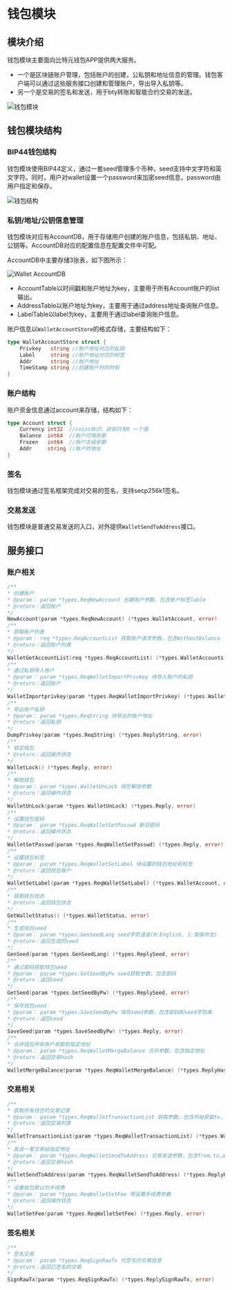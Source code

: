 # 钱包模块


## 模块介绍
钱包模块主要面向比特元钱包APP提供两大服务。

- 一个是区块链账户管理，包括账户的创建，公私钥和地址信息的管理。钱包客户端可以通过这些服务接口创建和管理账户，导出导入私钥等。
- 另一个是交易的签名和发送，用于bty转账和智能合约交易的发送。

![钱包模块](../../../../picture/wallet.png)

## 钱包模块结构

### BIP44钱包结构 
钱包模块使用BIP44定义，通过一套seed管理多个币种，seed支持中文字符和英文字符。同时，用户对wallet设置一个password来加密seed信息，password由用户指定和保存。

![钱包结构](../../../../picture/BIP44.png)

### 私钥/地址/公钥信息管理
钱包模块对应有AccountDB，用于存储用户创建的账户信息，包括私钥、地址、公钥等。AccountDB对应的配置信息在配置文件中可配。

AccountDB中主要存储3张表，如下图所示：

![Wallet AccountDB](../../../../picture/Wallet_AccountDB.png)

- AccountTable以时间戳和账户地址为key，主要用于所有Account账户的list输出。
- AddressTable以账户地址为key，主要用于通过address地址查询账户信息。
- LabelTable以label为key，主要用于通过label查询账户信息。


账户信息以`WalletAccountStore`的格式存储，主要结构如下：
```go
type WalletAccountStore struct {
	Privkey   string //账户地址对应的私钥
	Label     string //账户地址对应的标签
	Addr      string //账户地址
	TimeStamp string //创建账户时的时标
}
```
### 账户结构
账户资金信息通过account来存储，结构如下：
```go
type Account struct {
    Currency int32  //coins标识，目前只有0 一个值
	Balance  int64  //账户可用余额
	Frozen   int64  //账户冻结余额
	Addr     string //账户的地址
}
```
### 签名
钱包模块通过签名框架完成对交易的签名，支持secp256k1签名。

### 交易发送
钱包模块是普通交易发送的入口，对外提供`WalletSendToAddress`接口。

## 服务接口
### 账户相关
```go
/**
* 创建账户
* @param： param *types.ReqNewAccount 创建账户参数，包含账户标签lable
* @return：返回账户
*/
NewAccount(param *types.ReqNewAccount) (*types.WalletAccount, error)
/**
* 获取账户列表
* @param： req *types.ReqAccountList 获取账户请求参数，包含WithoutBalance
* @return：返回账户列表
*/
WalletGetAccountList(req *types.ReqAccountList) (*types.WalletAccounts, error)
/**
* 通过私钥导入账户
* @param： param *types.ReqWalletImportPrivkey 待导入账户的私钥
* @return：返回账户
*/
WalletImportprivkey(param *types.ReqWalletImportPrivkey) (*types.WalletAccount, error)
/**
* 导出账户私钥
* @param： param *types.ReqString 待导出的账户地址
* @return：返回私钥
*/
DumpPrivkey(param *types.ReqString) (*types.ReplyString, error)
/**
* 锁定钱包
* @return：返回操作状态
*/
WalletLock() (*types.Reply, error)
/**
* 解锁钱包
* @param： param *types.WalletUnLock 钱包解锁参数
* @return：返回操作状态
*/
WalletUnLock(param *types.WalletUnLock) (*types.Reply, error)
/**
* 设置钱包密码
* @param： param *types.ReqWalletSetPasswd 新旧密码
* @return：返回操作状态
*/
WalletSetPasswd(param *types.ReqWalletSetPasswd) (*types.Reply, error)
/**
* 设置钱包标签
* @param： param *types.ReqWalletSetLabel 待设置的钱包地址和标签
* @return：返回钱包账户
*/
WalletSetLabel(param *types.ReqWalletSetLabel) (*types.WalletAccount, error)
/**
* 获取钱包状态
* @return：返回钱包状态
*/
GetWalletStatus() (*types.WalletStatus, error)
/**
* 生成钱包seed
* @param： param *types.GenSeedLang seed字符语言(0:English, 1:简体中文)
* @return：返回生成的seed
*/
GenSeed(param *types.GenSeedLang) (*types.ReplySeed, error)
/**
* 通过密码获取钱包seed
* @param： param *types.GetSeedByPw seed获取参数，包含密码
* @return：返回seed
*/
GetSeed(param *types.GetSeedByPw) (*types.ReplySeed, error)
/**
* 保存钱包seed
* @param： param *types.SaveSeedByPw 保存seed参数，包含密码和seed字符串
* @return：返回seed
*/
SaveSeed(param *types.SaveSeedByPw) (*types.Reply, error)
/**
* 合并钱包所有账户余额到指定地址
* @param： param *types.ReqWalletMergeBalance 合并参数，包含指定地址
* @return：返回交易hash
*/
WalletMergeBalance(param *types.ReqWalletMergeBalance) (*types.ReplyHashes, error)
```
### 交易相关
```go
/**
* 获取所有钱包的交易记录
* @param： param *types.ReqWalletTransactionList 获取参数，包含开始获取tx，获取数量及顺序
* @return：返回交易列表
*/
WalletTransactionList(param *types.ReqWalletTransactionList) (*types.WalletTxDetails, error)
/**
* 发送一笔交易给指定地址
* @param： param *types.ReqWalletSendToAddress 交易发送参数，包含from,to,amount等交易信息
* @return：返回交易hash
*/
WalletSendToAddress(param *types.ReqWalletSendToAddress) (*types.ReplyHash, error)
/**
* 设置钱包默认的手续费
* @param： param *types.ReqWalletSetFee 带设置手续费参数
* @return：返回操作状态
*/
WalletSetFee(param *types.ReqWalletSetFee) (*types.Reply, error)
```

### 签名相关
```go
/**
* 签名交易
* @param： param *types.ReqSignRawTx 代签名的交易信息
* @return：返回已签名的交易
*/
SignRawTx(param *types.ReqSignRawTx) (*types.ReplySignRawTx, error)
```